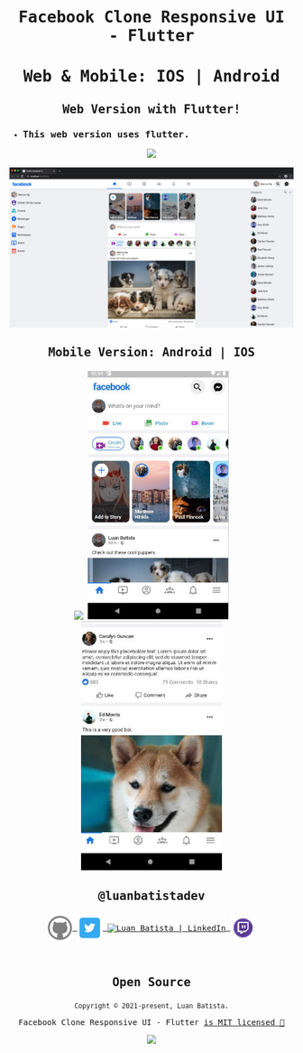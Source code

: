 <samp>

# <p align='center'>Facebook Clone Responsive UI - Flutter</p>
# <p align='center'>Web & Mobile: IOS | Android</p>

## <p align='center'>Web Version with Flutter!</p>
- ### This web version uses flutter.

<p align="center"><img src="assets/videos/web.gif" /></p>

![Web Screenshot](screenshots/facebook-web.png)

## <p align='center'>Mobile Version: Android | IOS</p>


<p align="center">
<img  width=250 src="assets/videos/mobile.gif" />
<img  width=250 src="screenshots/facebook-mobile2.JPG" />
<img  width=250 src="screenshots/facebook-mobile0.JPG" />
</p>


## <p align='center'>@luanbatistadev</p>

<p align="center">
<a href="https://github.com/luanbatistadev">
  <img align="center" alt="Luan Batista | GitHub" width="45px" src="assets\images\github ico.png" />
</a>
<a href="https://twitter.com/luanbatistadev">
  <img align="center" alt="Luan Batista | Twitter" width="45px" src="assets\images\twitter ico.png" />
</a>
<a href="https://br.linkedin.com/in/luan-rafael-batista-ramos-4379941a8">
  <img align="center" alt="Luan Batista | LinkedIn" width="45px" src="assets\images\linkedin ico.ico" />
</a>
<a href="https://www.twitch.tv/luangamegg">
  <img align="center" alt="Luan Batista | Twitch" width="45px" src="assets\images\twitch ico.png" />
</a>
</p>

<br>

<samp>

<h2 align="center">
  Open Source
</h2>
<p align="center">
  <sub>Copyright © 2021-present, Luan Batista.</sub>
</p>
<p align="center">Facebook Clone Responsive UI - Flutter <a href="/LICENSE">is MIT licensed 💖</a></p>
<p align="center">
  <img src="assets\icons\facebook.ico" width="35" />
</p>
</samp>